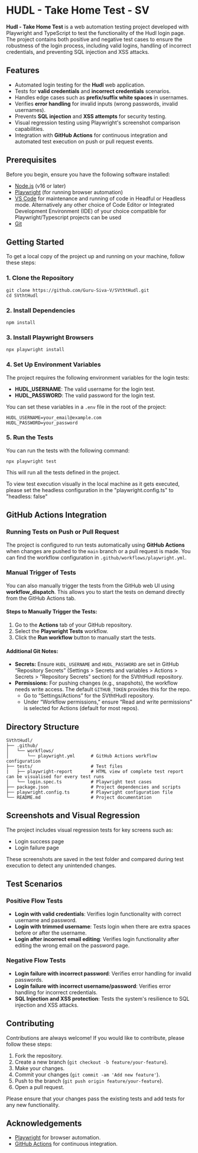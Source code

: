 <!DOCTYPE html>
<html lang="en">
<head>
  <meta charset="UTF-8">
  <meta name="viewport" content="width=device-width, initial-scale=1.0">
  <title>Hudl - Take Home Test - SV</title>
</head>
<body>
  <h1>HUDL - Take Home Test - SV</h1>

  <p><strong>Hudl - Take Home Test</strong> is a web automation testing project developed with Playwright and TypeScript to test the functionality of the Hudl login page. The project contains both positive and negative test cases to ensure the robustness of the login process, including valid logins, handling of incorrect credentials, and preventing SQL injection and XSS attacks.</p>

  <h2>Features</h2>
  <ul>
    <li>Automated login testing for the <strong>Hudl</strong> web application.</li>
    <li>Tests for <strong>valid credentials</strong> and <strong>incorrect credentials</strong> scenarios.</li>
    <li>Handles edge cases such as <strong>prefix/suffix white spaces</strong> in usernames.</li>
    <li>Verifies <strong>error handling</strong> for invalid inputs (wrong passwords, invalid usernames).</li>
    <li>Prevents <strong>SQL injection</strong> and <strong>XSS attempts</strong> for security testing.</li>
    <li>Visual regression testing using Playwright's screenshot comparison capabilities.</li>
    <li>Integration with <strong>GitHub Actions</strong> for continuous integration and automated test execution on push or pull request events.</li>
  </ul>

  <h2>Prerequisites</h2>
  <p>Before you begin, ensure you have the following software installed:</p>
  <ul>
    <li><a href="https://nodejs.org/" target="_blank">Node.js</a> (v16 or later)</li>
    <li><a href="https://playwright.dev/" target="_blank">Playwright</a> (for running browser automation)</li>
    <li><a href="https://code.visualstudio.com" target="_blank">VS Code</a> for maintenance and running of code in Headful or Headless mode. Alternatively any other choice of Code Editor or Integrated Development Environment (IDE) of your choice compatible for Playwright/Typescript projects can be used</li>
    <li><a href="https://git-scm.com/" target="_blank">Git</a></li>
  </ul>

  <h2>Getting Started</h2>

  <p>To get a local copy of the project up and running on your machine, follow these steps:</p>

  <h3>1. Clone the Repository</h3>
  <pre><code>git clone https://github.com/Guru-Siva-V/SVthtHudl.git
cd SVthtHudl</code></pre>

  <h3>2. Install Dependencies</h3>
  <pre><code>npm install</code></pre>

  <h3>3. Install Playwright Browsers</h3>
  <pre><code>npx playwright install</code></pre>

  <h3>4. Set Up Environment Variables</h3>
  <p>The project requires the following environment variables for the login tests:</p>
  <ul>
    <li><strong>HUDL_USERNAME</strong>: The valid username for the login test.</li>
    <li><strong>HUDL_PASSWORD</strong>: The valid password for the login test.</li>
  </ul>

  <p>You can set these variables in a <code>.env</code> file in the root of the project:</p>
  <pre><code>HUDL_USERNAME=your_email@example.com
HUDL_PASSWORD=your_password</code></pre>

  <h3>5. Run the Tests</h3>
  <p>You can run the tests with the following command:</p>
  <pre><code>npx playwright test</code></pre>
  <p>This will run all the tests defined in the project.</p>
  <p>To view test execution visually in the local machine as it gets executed, please set the headless configuration in the "playwright.config.ts" to "headless: false"</p>

  <h2>GitHub Actions Integration</h2>

  <h3>Running Tests on Push or Pull Request</h3>
  <p>The project is configured to run tests automatically using <strong>GitHub Actions</strong> when changes are pushed to the <code>main</code> branch or a pull request is made. You can find the workflow configuration in <code>.github/workflows/playwright.yml</code>.</p>

  <h3>Manual Trigger of Tests</h3>
  <p>You can also manually trigger the tests from the GitHub web UI using <strong>workflow_dispatch</strong>. This allows you to start the tests on demand directly from the GitHub Actions tab.</p>

  <h4>Steps to Manually Trigger the Tests:</h4>
  <ol>
    <li>Go to the <strong>Actions</strong> tab of your GitHub repository.</li>
    <li>Select the <strong>Playwright Tests</strong> workflow.</li>
    <li>Click the <strong>Run workflow</strong> button to manually start the tests.</li>
  </ol>
    <h4>Additional Git Notes:</h4>
    <ul>
        <li>
        <strong>Secrets:</strong> Ensure <code>HUDL_USERNAME</code> and <code>HUDL_PASSWORD</code> are set in GitHub “Repository Secrets” (Settings > Secrets and variables > Actions > Secrets > “Repository Secrets” section) for the SVthtHudl repository.
        </li>
        <li>
        <strong>Permissions:</strong> For pushing changes (e.g., snapshots), the workflow needs write access. The default <code>GITHUB_TOKEN</code> provides this for the repo.
        <ul>
            <li>Go to “Settings/Actions” for the SVthtHudl repository.</li>
            <li>Under “Workflow permissions,” ensure “Read and write permissions” is selected for Actions (default for most repos).</li>
        </ul>
        </li>
    </ul> 

  <h2>Directory Structure</h2>
  <pre><code>SVthtHudl/
├── .github/
│   └── workflows/
│       └── playwright.yml      # GitHub Actions workflow configuration
├── tests/                      # Test files
|   ├── playwright-report       # HTML view of complete test report can be visualised for every test runs
│   └── login.spec.ts           # Playwright test cases
├── package.json                # Project dependencies and scripts
├── playwright.config.ts        # Playwright configuration file
└── README.md                   # Project documentation</code></pre>

  <h2>Screenshots and Visual Regression</h2>
  <p>The project includes visual regression tests for key screens such as:</p>
  <ul>
    <li>Login success page</li>
    <li>Login failure page</li>
  </ul>
  <p>These screenshots are saved in the test folder and compared during test execution to detect any unintended changes.</p>

  <h2>Test Scenarios</h2>

  <h3>Positive Flow Tests</h3>
  <ul>
    <li><strong>Login with valid credentials</strong>: Verifies login functionality with correct username and password.</li>
    <li><strong>Login with trimmed username</strong>: Tests login when there are extra spaces before or after the username.</li>
    <li><strong>Login after incorrect email editing</strong>: Verifies login functionality after editing the wrong email on the password page.</li>
  </ul>

  <h3>Negative Flow Tests</h3>
  <ul>
    <li><strong>Login failure with incorrect password</strong>: Verifies error handling for invalid passwords.</li>
    <li><strong>Login failure with incorrect username/password</strong>: Verifies error handling for incorrect credentials.</li>
    <li><strong>SQL Injection and XSS protection</strong>: Tests the system's resilience to SQL injection and XSS attacks.</li>
  </ul>

  <h2>Contributing</h2>
  <p>Contributions are always welcome! If you would like to contribute, please follow these steps:</p>
  <ol>
    <li>Fork the repository.</li>
    <li>Create a new branch (<code>git checkout -b feature/your-feature</code>).</li>
    <li>Make your changes.</li>
    <li>Commit your changes (<code>git commit -am 'Add new feature'</code>).</li>
    <li>Push to the branch (<code>git push origin feature/your-feature</code>).</li>
    <li>Open a pull request.</li>
  </ol>
  <p>Please ensure that your changes pass the existing tests and add tests for any new functionality.</p>

  <h2>Acknowledgements</h2>
  <ul>
    <li><a href="https://playwright.dev/" target="_blank">Playwright</a> for browser automation.</li>
    <li><a href="https://github.com/features/actions" target="_blank">GitHub Actions</a> for continuous integration.</li>
  </ul>
</body>
</html>
